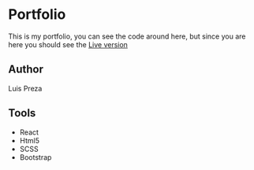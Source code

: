 # Portfolio
This is my portfolio, you can see the code around here, but since you are here you should see the [Live version](https://preza.dev)

## Author
Luis Preza

## Tools
- React
- Html5
- SCSS
- Bootstrap
